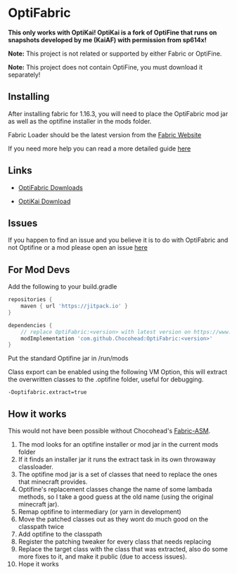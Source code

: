 # OptiFabric

**This only works with OptiKai! OptiKai is a fork of OptiFine that runs on snapshots developed by me (KaiAF) with permission from sp614x!**

**Note:** This project is not related or supported by either Fabric or OptiFine.

**Note:** This project does not contain OptiFine, you must download it separately!

## Installing

After installing fabric for 1.16.3, you will need to place the OptiFabric mod jar as well as the optifine installer in the mods folder.

Fabric Loader should be the latest version from the [Fabric Website](https://fabricmc.net/use/)

If you need more help you can read a more detailed guide [here](https://github.com/modmuss50/OptiFabric/wiki/Install-Tutorial)

## Links

- [OptiFabric Downloads](https://minecraft.curseforge.com/projects/optifabric)

- [OptiKai Download](https://livzmc.net/optikai)

## Issues

If you happen to find an issue and you believe it is to do with OptiFabric and not Optifine or a mod please open an issue [here](https://github.com/Chocohead/OptiFabric/issues)

## For Mod Devs

Add the following to your build.gradle

```groovy
repositories {
    maven { url 'https://jitpack.io' }
}

dependencies {
    // replace OptiFabric:<version> with latest version on https://www.curseforge.com/minecraft/mc-mods/optifabric/files that fits your MC version
    modImplementation 'com.github.Chocohead:OptiFabric:<version>'
} 
```

Put the standard Optifine jar in /run/mods

Class export can be enabled using the following VM Option, this will extract the overwritten classes to the .optifine folder, useful for debugging.

`-Doptifabric.extract=true`

## How it works

This would not have been possible without Chocohead's [Fabric-ASM](https://github.com/Chocohead/Fabric-ASM).

1. The mod looks for an optifine installer or mod jar in the current mods folder
2. If it finds an installer jar it runs the extract task in its own throwaway classloader.
3. The optifine mod jar is a set of classes that need to replace the ones that minecraft provides.
4. Optifine's replacement classes change the name of some lambada methods, so I take a good guess at the old name (using the original minecraft jar).
5. Remap optifine to intermediary (or yarn in development)
6. Move the patched classes out as they wont do much good on the classpath twice
7. Add optifine to the classpath
8. Register the patching tweaker for every class that needs replacing
9. Replace the target class with the class that was extracted, also do some more fixes to it, and make it public (due to access issues).
10. Hope it works


